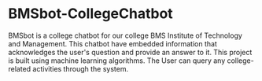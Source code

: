 # BMSbot-CollegeChatbot
BMSbot is a college chatbot for our college BMS Institute of Technology and Management. This chatbot have embedded information that acknowledges the user's question and provide an answer to it. This project is built using machine learning algorithms. The User can query any college-related activities through the system.
